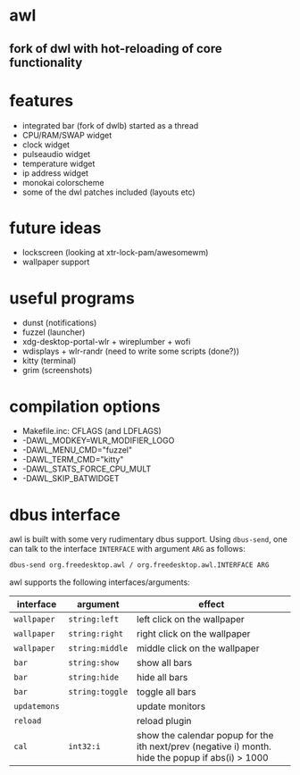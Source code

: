 # awl
## fork of dwl with hot-reloading of core functionality

# features
* integrated bar (fork of dwlb) started as a thread
* CPU/RAM/SWAP widget
* clock widget
* pulseaudio widget
* temperature widget
* ip address widget
* monokai colorscheme
* some of the dwl patches included (layouts etc)

# future ideas
* lockscreen (looking at xtr-lock-pam/awesomewm)
* wallpaper support

# useful programs
* dunst (notifications)
* fuzzel (launcher)
* xdg-desktop-portal-wlr + wireplumber + wofi
* wdisplays + wlr-randr (need to write some scripts (done?))
* kitty (terminal)
* grim (screenshots)

# compilation options
* Makefile.inc: CFLAGS (and LDFLAGS)
* -DAWL_MODKEY=WLR_MODIFIER_LOGO
* -DAWL_MENU_CMD=\"fuzzel\"
* -DAWL_TERM_CMD=\"kitty\"
* -DAWL_STATS_FORCE_CPU_MULT
* -DAWL_SKIP_BATWIDGET

# dbus interface
awl is built with some very rudimentary dbus support. Using ``dbus-send``, one
can talk to the interface ``INTERFACE`` with argument ``ARG`` as follows:
```bash
dbus-send org.freedesktop.awl / org.freedesktop.awl.INTERFACE ARG
```

awl supports the following interfaces/arguments:

| interface      | argument            | effect                               |
| -------------- | ------------------- | ------------------------------------ |
| ``wallpaper``  | ``string:left``     | left click on the wallpaper          |
| ``wallpaper``  | ``string:right``    | right click on the wallpaper         |
| ``wallpaper``  | ``string:middle``   | middle click on the wallpaper        |
| ``bar``        | ``string:show``     | show all bars                        |
| ``bar``        | ``string:hide``     | hide all bars                        |
| ``bar``        | ``string:toggle``   | toggle all bars                      |
| ``updatemons`` |                     | update monitors                      |
| ``reload``     |                     | reload plugin                        |
| ``cal``        | ``int32:i``         | show the calendar popup for the ith next/prev (negative i) month. hide the popup if abs(i) > 1000 |
